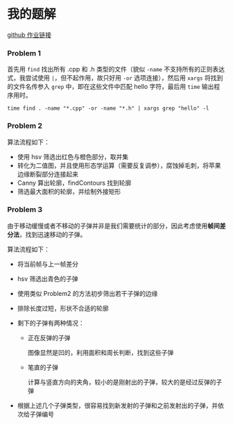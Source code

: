 # 我的题解

[github 作业链接](https://github.com/alfayoung/RMCV/tree/main/Homework1)

### Problem 1

首先用 `find` 找出所有 .cpp 和 .h 类型的文件（貌似 `-name` 不支持所有的正则表达式，我尝试使用 `|`，但不起作用，故只好用 `-or` 选项连接），然后用 `xargs` 将找到的文件名传参入 `grep` 中，即在这些文件中匹配 hello 字符，最后用 `time` 输出程序用时。

```shell
time find . -name "*.cpp" -or -name "*.h" | xargs grep "hello" -l
```

### Problem 2

算法流程如下：

* 使用 hsv 筛选出红色与橙色部分，取并集
* 转化为二值图，并且使用形态学运算（需要反复调参），腐蚀掉毛刺，将苹果边缘断裂部分连接起来
* Canny 算出轮廓，findContours 找到轮廓
* 筛选最大面积的轮廓，并绘制外接矩形

### Problem 3

由于移动缓慢或者不移动的子弹并非是我们需要统计的部分，因此考虑使用**帧间差分法**，找到迅速移动的子弹。

算法流程如下：

* 将当前帧与上一帧差分

* hsv 筛选出青色的子弹

* 使用类似 Problem2 的方法初步筛出若干子弹的边缘

* 排除长度过短，形状不合适的轮廓

* 剩下的子弹有两种情况：

  * 正在反弹的子弹

    图像显然是凹的，利用面积和周长判断，找到这些子弹

  * 笔直的子弹
  
    计算与竖直方向的夹角，较小的是刚射出的子弹，较大的是经过反弹的子弹

* 根据上述几个子弹类型，很容易找到新发射的子弹和之前发射出的子弹，并依次给子弹编号
